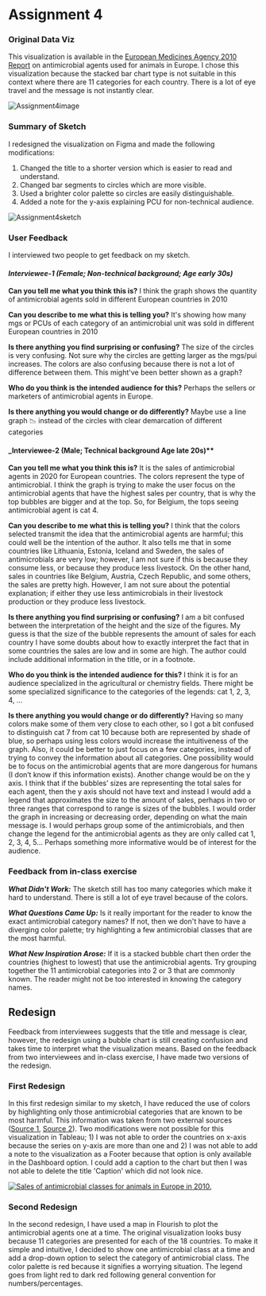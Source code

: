 # Assignment 4

### Original Data Viz
This visualization is available in the [European Medicines Agency 2010 Report](https://www.ema.europa.eu/en/documents/report/sales-veterinary-antimicrobial-agents-19-european-union/european-economic-area-countries-2010-second-european-surveillance-veterinary-antimicrobial_en.pdf) on antimicrobial agents used for animals in Europe. I chose this visualization because the stacked bar chart type is not suitable in this context where there are 11 categories for each country. There is a lot of eye travel and the message is not instantly clear.

![Assignment4image](https://user-images.githubusercontent.com/116593921/202044462-70bf5724-940b-4f59-a7c0-35c801b21c0d.PNG)


### Summary of Sketch
I redesigned the visualization on Figma and made the following modifications:
1) Changed the title to a shorter version which is easier to read and understand.
2) Changed bar segments to circles which are more visible.
3) Used a brighter color palette so circles are easily distinguishable.
4) Added a note for the y-axis explaining PCU for non-technical audience.

![Assignment4sketch](https://user-images.githubusercontent.com/116593921/202045697-ef2b0de4-c7ae-4543-a64f-84dfeec1ef9d.PNG)

### User Feedback
I interviewed two people to get feedback on my sketch. 


#### _Interviewee-1 (Female; Non-technical background; Age early 30s)_

**Can you tell me what you think this is?**
I think the graph shows the quantity of antimicrobial agents sold in different European countries in 2010

**Can you describe to me what this is telling you?**
It's showing how many mgs or PCUs of each category of an antimicrobial unit was sold in different European countries in 2010

**Is there anything you find surprising or confusing?**
The size of the circles is very confusing. Not sure why the circles are getting larger as the mgs/pui increases. The colors are also confusing because there is not a lot of difference between them. This might've been better shown as a graph?

**Who do you think is the intended audience for this?**
Perhaps the sellers or marketers of antimicrobial agents in Europe.

**Is there anything you would change or do differently?**
Maybe use a line graph 📉  instead of the circles with clear demarcation of different categories


#### _Interviewee-2 (Male; Technical background Age late 20s)**

**Can you tell me what you think this is?**
It is the sales of antimicrobial agents in 2020 for European countries. The colors represent the type of antimicrobial. I think the graph is trying to make the user focus on the  antimicrobial agents that have the highest sales per country, that is why the top bubbles are bigger and at the top. So, for Belgium, the tops seeing  antimicrobial agent is cat 4.

**Can you describe to me what this is telling you?**
I think that the colors selected transmit the idea that the antimicrobial agents are harmful; this could well be the intention of the author. It also tells me that in some countries like Lithuania, Estonia, Iceland and Sweden, the sales of antimicrobials are very low; however, I am not sure if this is because they consume less, or because they produce less livestock. On the other hand, sales in countries like Belgium, Austria, Czech Republic, and some others, the sales are pretty high. However, I am not sure about the potential explanation; if either they use less antimicrobials in their livestock production or they produce less livestock.

**Is there anything you find surprising or confusing?**
I am a bit confused between the interpretation of the height and the size of the figures. My guess is that the size of the bubble represents the amount of sales for each country I have some doubts about how to exactly interpret the fact that in some countries the sales are low and in some are high. The author could include additional information in the title, or in a footnote.

**Who do you think is the intended audience for this?**
I think it is for an audience specialized in the agricultural or chemistry fields. There might be some specialized significance to the categories of the legends: cat 1, 2, 3, 4, …

**Is there anything you would change or do differently?**
Having so many colors make some of them very close to each other, so I got a bit confused to distinguish cat 7 from cat 10 because both are represented by shade of blue, so perhaps using less colors would increase the intuitiveness of the graph. Also, it could be better to just focus on a few categories, instead of trying to convey the information about all categories. One possibility would be to focus on the antimicrobial agents that are more dangerous for humans (I don’t know if this information exists). Another change would be on the y axis. I think that if the bubbles’ sizes are representing the total sales for each agent, then the y axis should not have text and instead I would add a legend that approximates the size to the amount of sales, perhaps in two or three ranges that correspond to range is sizes of the bubbles. I would order the graph in increasing or decreasing order, depending on what the main message is. I would perhaps group some of the antimicrobials, and then change the legend for the antimicrobial agents as they are only called cat 1, 2, 3, 4, 5… Perhaps something more informative would be of interest for the audience.


### Feedback from in-class exercise

_**What Didn't Work:**_ The sketch still has too many categories which make it hard to understand. There is still a lot of eye travel because of the colors.

_**What Questions Came Up:**_ Is it really important for the reader to know the exact antimicrobial category names? If not, then we don't have to have a diverging color palette; try highlighting a few antimicrobial classes that are the most harmful.

_**What New Inspiration Arose:**_ If it is a stacked bubble chart then order the countries (highest to lowest) that use the antimicrobial agents. Try grouping together the 11 antimicrobial categories into 2 or 3 that are commonly known. The reader might not be too interested in knowing the category names.


## Redesign
Feedback from interviewees suggests that the title and message is clear, however, the redesign using a bubble chart is still creating confusion and takes time to interpret what the visualization means. Based on the feedback from two interviewees and in-class exercise, I have made two versions of the redesign.


### First Redesign
In this first redesign similar to my sketch, I have reduced the use of colors by highlighting only those antimicrobial categories that are known to be most harmful. This information was taken from two external sources ([Source 1](https://www.frontiersin.org/articles/10.3389/fmicb.2016.01626/full), [Source 2](https://www.ncbi.nlm.nih.gov/pmc/articles/PMC7139321/)). Two modifications were not possible for this visualization in Tableau; 1) I was not able to order the countries on x-axis because the series on y-axis are more than one and 2) I was not able to add a note to the visualization as a Footer because that option is only available in the Dashboard option. I could add a caption to the chart but then I was not able to delete the title 'Caption' which did not look nice.

<div class='tableauPlaceholder' id='viz1668554901992' style='position: relative'><noscript><a href='#'><img alt='Sales of antimicrobial classes for animals in Europe in 2010. ' src='https:&#47;&#47;public.tableau.com&#47;static&#47;images&#47;As&#47;Assignment_4_16685533290910&#47;Sheet1&#47;1_rss.png' style='border: none' /></a></noscript><object class='tableauViz'  style='display:none;'><param name='host_url' value='https%3A%2F%2Fpublic.tableau.com%2F' /> <param name='embed_code_version' value='3' /> <param name='site_root' value='' /><param name='name' value='Assignment_4_16685533290910&#47;Sheet1' /><param name='tabs' value='no' /><param name='toolbar' value='yes' /><param name='static_image' value='https:&#47;&#47;public.tableau.com&#47;static&#47;images&#47;As&#47;Assignment_4_16685533290910&#47;Sheet1&#47;1.png' /> <param name='animate_transition' value='yes' /><param name='display_static_image' value='yes' /><param name='display_spinner' value='yes' /><param name='display_overlay' value='yes' /><param name='display_count' value='yes' /><param name='language' value='en-US' /><param name='filter' value='publish=yes' /></object></div><script type='text/javascript'>var divElement = document.getElementById('viz1668554901992');var vizElement = divElement.getElementsByTagName('object')[0];vizElement.style.width='100%';vizElement.style.height=(divElement.offsetWidth*0.75)+'px';var scriptElement = document.createElement('script');scriptElement.src = 'https://public.tableau.com/javascripts/api/viz_v1.js';vizElement.parentNode.insertBefore(scriptElement, vizElement);</script>



### Second Redesign
In the second redesign, I have used a map in Flourish to plot the antimicrobial agents one at a time. The original visualization looks busy because 11 categories are presented for each of the 18 countries. To make it simple and intuitive, I decided to show one antimicrobial class at a time and add a drop-down option to select the category of antimicrobial class. The color palette is red because it signifies a worrying situation. The legend goes from light red to dark red following general convention for numbers/percentages.

<div class="flourish-embed flourish-map" data-src="visualisation/11833156"><script src="https://public.flourish.studio/resources/embed.js"></script></div>


